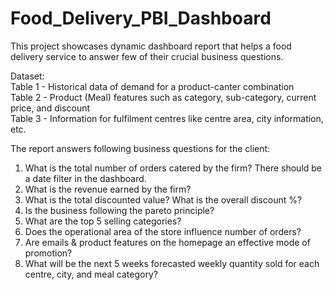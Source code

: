 # Food_Delivery_PBI_Dashboard
This project showcases dynamic dashboard report that helps a food delivery service to answer few of their crucial business questions.

Dataset: <br />
Table 1 - Historical data of demand for a product-canter combination <br />
Table 2 - Product (Meal) features such as category, sub-category, current price, and discount <br />
Table 3 - Information for fulfilment centres like centre area, city information, etc. <br />

The report answers following business questions for the client:
1)	What is the total number of orders catered by the firm? There should be a date filter in the dashboard.
2)	What is the revenue earned by the firm?
3)	What is the total discounted value? What is the overall discount %?
4)	Is the business following the pareto principle?
5)	What are the top 5 selling categories?
6)	Does the operational area of the store influence number of orders?
7)	Are emails & product features on the homepage an effective mode of promotion?
8)	What will be the next 5 weeks forecasted weekly quantity sold for each centre, city, and meal category?
